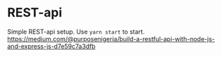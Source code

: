 # REST-api

Simple REST-api setup. Use `yarn start` to start.
https://medium.com/@purposenigeria/build-a-restful-api-with-node-js-and-express-js-d7e59c7a3dfb